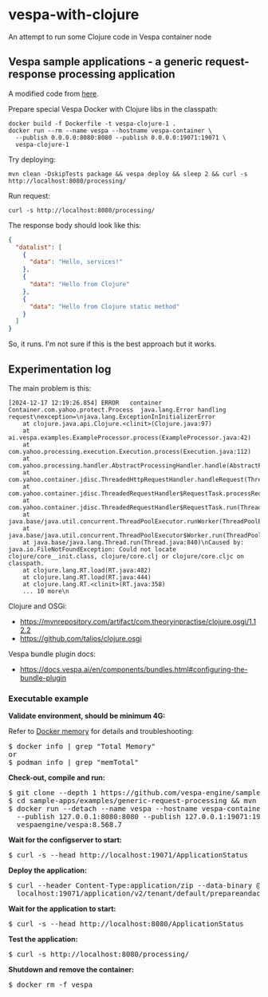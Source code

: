 # vespa-with-clojure
An attempt to run some Clojure code in Vespa container node

## Vespa sample applications - a generic request-response processing application

A modified code from [here](https://github.com/vespa-engine/sample-apps/tree/master/examples/generic-request-processing).

Prepare special Vespa Docker with Clojure libs in the classpath:
```aiignore
docker build -f Dockerfile -t vespa-clojure-1 .
docker run --rm --name vespa --hostname vespa-container \
  --publish 0.0.0.0:8080:8080 --publish 0.0.0.0:19071:19071 \
  vespa-clojure-1
```

Try deploying:

```shell
mvn clean -DskipTests package && vespa deploy && sleep 2 && curl -s http://localhost:8080/processing/
```

Run request:
```shell
curl -s http://localhost:8080/processing/
```

The response body should look like this:
```json
{
  "datalist": [
    {
      "data": "Hello, services!"
    },
    {
      "data": "Hello from Clojure"
    },
    {
      "data": "Hello from Clojure static method"
    }
  ]
}
```

So, it runs. I'm not sure if this is the best approach but it works.


## Experimentation log


The main problem is this:
```text
[2024-12-17 12:19:26.854] ERROR   container        Container.com.yahoo.protect.Process  java.lang.Error handling request\nexception=\njava.lang.ExceptionInInitializerError
	at clojure.java.api.Clojure.<clinit>(Clojure.java:97)
	at ai.vespa.examples.ExampleProcessor.process(ExampleProcessor.java:42)
	at com.yahoo.processing.execution.Execution.process(Execution.java:112)
	at com.yahoo.processing.handler.AbstractProcessingHandler.handle(AbstractProcessingHandler.java:126)
	at com.yahoo.container.jdisc.ThreadedHttpRequestHandler.handleRequest(ThreadedHttpRequestHandler.java:87)
	at com.yahoo.container.jdisc.ThreadedRequestHandler$RequestTask.processRequest(ThreadedRequestHandler.java:191)
	at com.yahoo.container.jdisc.ThreadedRequestHandler$RequestTask.run(ThreadedRequestHandler.java:185)
	at java.base/java.util.concurrent.ThreadPoolExecutor.runWorker(ThreadPoolExecutor.java:1136)
	at java.base/java.util.concurrent.ThreadPoolExecutor$Worker.run(ThreadPoolExecutor.java:635)
	at java.base/java.lang.Thread.run(Thread.java:840)\nCaused by: java.io.FileNotFoundException: Could not locate clojure/core__init.class, clojure/core.clj or clojure/core.cljc on classpath.
	at clojure.lang.RT.load(RT.java:482)
	at clojure.lang.RT.load(RT.java:444)
	at clojure.lang.RT.<clinit>(RT.java:358)
	... 10 more\n
```

Clojure and OSGi:

- https://mvnrepository.com/artifact/com.theoryinpractise/clojure.osgi/1.12.2
- https://github.com/talios/clojure.osgi

Vespa bundle plugin docs:
- https://docs.vespa.ai/en/components/bundles.html#configuring-the-bundle-plugin

### Executable example

**Validate environment, should be minimum 4G:**

Refer to [Docker memory](https://docs.vespa.ai/en/operations-selfhosted/docker-containers.html#memory)
for details and troubleshooting:
<pre>
$ docker info | grep "Total Memory"
or
$ podman info | grep "memTotal"
</pre>

**Check-out, compile and run:**
<pre data-test="exec">
$ git clone --depth 1 https://github.com/vespa-engine/sample-apps.git
$ cd sample-apps/examples/generic-request-processing &amp;&amp; mvn clean package
$ docker run --detach --name vespa --hostname vespa-container \
  --publish 127.0.0.1:8080:8080 --publish 127.0.0.1:19071:19071 \
  vespaengine/vespa:8.568.7
</pre>

**Wait for the configserver to start:**
<pre data-test="exec" data-test-wait-for="200 OK">
$ curl -s --head http://localhost:19071/ApplicationStatus
</pre>

**Deploy the application:**
<pre data-test="exec" data-test-assert-contains="prepared and activated.">
$ curl --header Content-Type:application/zip --data-binary @target/application.zip \
  localhost:19071/application/v2/tenant/default/prepareandactivate
</pre>

**Wait for the application to start:**
<pre data-test="exec" data-test-wait-for="200 OK">
$ curl -s --head http://localhost:8080/ApplicationStatus
</pre>

**Test the application:**
<pre data-test="exec" data-test-assert-contains="Hello, services!">
$ curl -s http://localhost:8080/processing/
</pre>

**Shutdown and remove the container:**
<pre data-test="after">
$ docker rm -f vespa
</pre>
